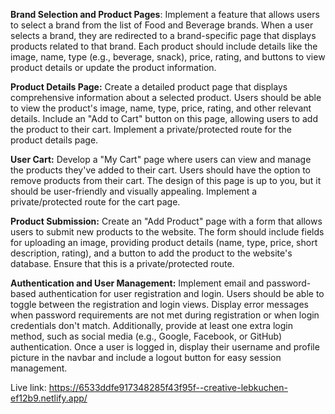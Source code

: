 **Brand Selection and Product Pages**: Implement a feature that allows users to select a brand from the list of Food and Beverage brands. When a user selects a brand, they are redirected to a brand-specific page that displays products related to that brand. Each product should include details like the image, name, type (e.g., beverage, snack), price, rating, and buttons to view product details or update the product information.

**Product Details Page:** Create a detailed product page that displays comprehensive information about a selected product. Users should be able to view the product's image, name, type, price, rating, and other relevant details. Include an "Add to Cart" button on this page, allowing users to add the product to their cart. Implement a private/protected route for the product details page.

**User Cart:** Develop a "My Cart" page where users can view and manage the products they've added to their cart. Users should have the option to remove products from their cart. The design of this page is up to you, but it should be user-friendly and visually appealing. Implement a private/protected route for the cart page.

**Product Submission:** Create an "Add Product" page with a form that allows users to submit new products to the website. The form should include fields for uploading an image, providing product details (name, type, price, short description, rating), and a button to add the product to the website's database. Ensure that this is a private/protected route.

**Authentication and User Management:** Implement email and password-based authentication for user registration and login. Users should be able to toggle between the registration and login views. Display error messages when password requirements are not met during registration or when login credentials don't match. Additionally, provide at least one extra login method, such as social media (e.g., Google, Facebook, or GitHub) authentication. Once a user is logged in, display their username and profile picture in the navbar and include a logout button for easy session management.

Live link: https://6533ddfe917348285f43f95f--creative-lebkuchen-ef12b9.netlify.app/

